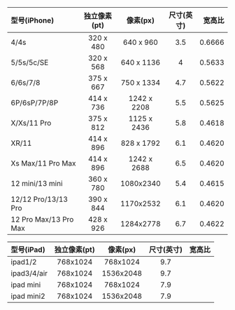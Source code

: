 型号(iPhone)|独立像素(pt)|像素(px)|尺寸(英寸)|宽高比
:---|:--:|:--:|:--:|---:
4/4s|320 x 480 |640 x 960|3.5|0.6666
5/5s/5c/SE|320 x 568 |640 x 1136|4|0.5633
6/6s/7/8 |375 x 667 | 750 x 1334 | 4.7|  0.5622
6P/6sP/7P/8P|414 x 736| 1242 x 2208 |5.5|0.5625
X/Xs/11 Pro |375 x 812| 1125 x 2436|5.8|0.4618
XR/11| 414 x 896|828 x 1792| 6.1|0.4620
Xs Max/11 Pro Max|414 x 896|1242 x 2688|6.5| 0.4620
12 mini/13 mini| 360 x 780| 1080x2340 | 5.4 | 0.4615
12/12 Pro/13/13 Pro| 390 x 844| 1170x2532 | 6.1 | 0.4620
12 Pro Max/13 Pro Max| 428 x 926| 1284x2778 | 6.7 | 0.4622

型号(iPad)|独立像素(pt)|像素(px)|尺寸(英寸)|宽高比 
:---|:--:|:--:|:--:|---:
ipad1/2|768x1024 |768x1024 | 9.7 |
ipad3/4/air |768x1024 |1536x2048| 9.7|
ipad mini   |768x1024 |768x1024 | 7.9|
ipad mini2  |768x1024 |1536x2048| 7.9 |